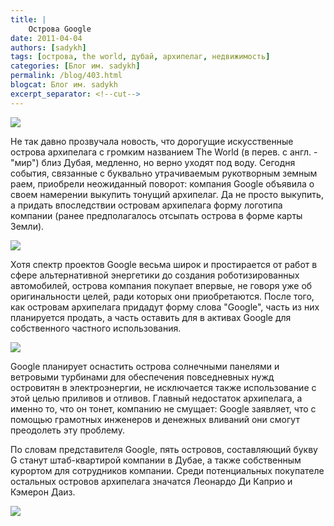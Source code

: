 ```yaml
---
title: |
    Острова Google
date: 2011-04-04
authors: [sadykh]
tags: [острова, the world, дубай, архипелаг, недвижимость]
categories: [Блог им. sadykh]
permalink: /blog/403.html
blogcat: Блог им. sadykh
excerpt_separator: <!--cut-->
---
```



![](http://itw66.ru/uploads/images/00/00/05/2011/04/04/014fff.jpg)


Не так давно прозвучала новость, что дорогущие искусственные острова архипелага с громким названием The World (в перев. с англ. - "мир") близ Дубая, медленно, но верно уходят под воду. Сегодня события, связанные с буквально утрачиваемым рукотворным земным раем, приобрели неожиданный поворот: компания Google объявила о своем намерении выкупить тонущий архипелаг. Да не просто выкупить, а придать впоследствии островам архипелага форму логотипа компании (ранее предполагалось отсыпать острова в форме карты Земли). 


![](http://itw66.ru/uploads/images/00/00/05/2011/04/04/27e379.jpg)



<!--cut-->


Хотя спектр проектов Google весьма широк и простирается от работ в сфере альтернативной энергетики до создания роботизированных автомобилей, острова компания покупает впервые, не говоря уже об оригинальности целей, ради которых они приобретаются. После того, как островам архипелага придадут форму слова "Google", часть из них планируется продать, а часть оставить для в активах Google для собственного частного использования.


![](http://itw66.ru/uploads/images/00/00/05/2011/04/04/e8ba99.jpg)


Google планирует оснастить острова солнечными панелями и ветровыми турбинами для обеспечения повседневных нужд островитян в электроэнергии, не исключается также использование с этой целью приливов и отливов. Главный недостаток архипелага, а именно то, что он тонет, компанию не смущает: Google заявляет, что с помощью грамотных инженеров и денежных вливаний они смогут преодолеть эту проблему.

По словам представителя Google, пять островов, составляющий букву G станут штаб-квартирой компании в Дубае, а также собственным курортом для сотрудников компании. Среди потенциальных покупателе остальных островов архипелага значатся Леонардо Ди Каприо и Кэмерон Даиз.


![](http://itw66.ru/uploads/images/00/00/05/2011/04/04/c487b1.jpg)

